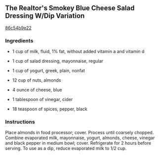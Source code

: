 ## The Realtor's Smokey Blue Cheese Salad Dressing W/Dip Variation

[86c54b9e22](http://www.food.com/recipe/the-realtors-smokey-blue-cheese-salad-dressing-w-dip-variation-397840)

### Ingredients

 - 1 cup of milk, fluid, 1% fat, without added vitamin a and vitamin d

 - 1 cup of salad dressing, mayonnaise, regular

 - 1 cup of yogurt, greek, plain, nonfat

 - 12 cup of nuts, almonds

 - 4 ounce of cheese, blue

 - 1 tablespoon of vinegar, cider

 - 18 teaspoon of spices, pepper, black

### Instructions

Place almonds in food processor; cover. Process until coarsely chopped. Combine evaporated milk, mayonnaise, yogurt, almonds, cheese, vinegar and black pepper in medium bowl; cover. Refrigerate for 2 hours before serving. To use as a dip, reduce evaporated milk to 1/2 cup.